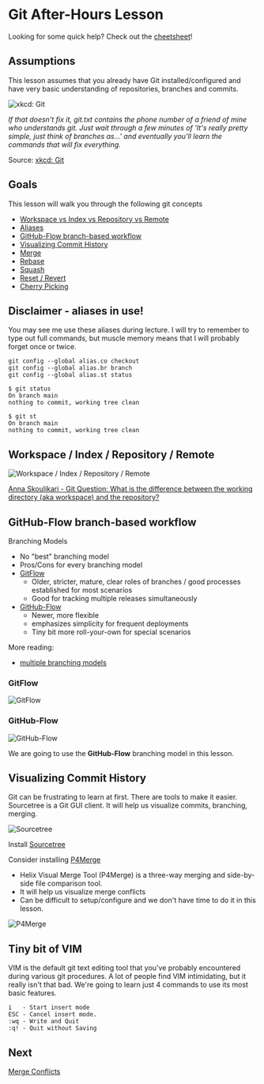 # Git After-Hours Lesson

Looking for some quick help? Check out the [cheetsheet](./cheatsheet.md)!

## Assumptions

This lesson assumes that you already have Git installed/configured and have very basic understanding of repositories, branches and commits. 

![xkcd: Git](./assets/xkcd.png)

<i>If that doesn't fix it, git.txt contains the phone number of a friend of mine who understands git. Just wait through a few minutes of 'It's really pretty simple, just think of branches as...' and eventually you'll learn the commands that will fix everything.</i>

Source: [xkcd: Git](https://xkcd.com/1597/)

## Goals

This lesson will walk you through the following git concepts 
  - [Workspace vs Index vs Repository vs Remote](#workspace--index--repository--remote)
  - [Aliases](#aliases)
  - [GitHub-Flow branch-based workflow](#github-flow-branch-based-workflow)
  - [Visualizing Commit History](#visualizing-commit-history)
  - [Merge](./merge.md)
  - [Rebase](./rebase.md)
  - [Squash](./squash.md)
  - [Reset / Revert](./undo.md)
  - [Cherry Picking](./cherry.md)

## Disclaimer - aliases in use!

You may see me use these aliases during lecture. I will try to remember to type out full commands, but muscle memory means that I will probably forget once or twice.
```
git config --global alias.co checkout
git config --global alias.br branch
git config --global alias.st status
```

```
$ git status
On branch main
nothing to commit, working tree clean

$ git st
On branch main
nothing to commit, working tree clean
```

## Workspace / Index / Repository / Remote

![Workspace / Index / Repository / Remote](./assets/git-workspace.png)

[Anna Skoulikari - Git Question: What is the difference between the working directory (aka workspace) and the repository?](https://medium.com/tech-journey-with-anna/git-question-what-is-the-difference-between-the-working-directory-aka-workspace-and-the-eeee15b7e4b3)

## GitHub-Flow branch-based workflow

Branching Models
  - No "best" branching model
  - Pros/Cons for every branching model
  - [GitFlow](https://www.atlassian.com/git/tutorials/comparing-workflows/gitflow-workflow)
    - Older, stricter, mature, clear roles of branches / good processes established for most scenarios
    - Good for tracking multiple releases simultaneously
  - [GitHub-Flow](https://docs.github.com/en/get-started/quickstart/github-flow)
    - Newer, more flexible
    - emphasizes simplicity for frequent deployments
    - Tiny bit more roll-your-own for special scenarios

More reading:
  - [multiple branching models](https://www.atlassian.com/git/tutorials/comparing-workflows)

### GitFlow

![GitFlow](./assets/gitflow.png)

### GitHub-Flow

![GitHub-Flow](./assets/github-flow.png)

We are going to use the **GitHub-Flow** branching model in this lesson.

## Visualizing Commit History

Git can be frustrating to learn at first. There are tools to make it easier. Sourcetree is a Git GUI client.  It will help us visualize commits, branching, merging.

![Sourcetree](./assets/sourcetree.png)

Install [Sourcetree](https://www.sourcetreeapp.com/)

Consider installing [P4Merge](https://www.perforce.com/downloads/visual-merge-tool)
  - Helix Visual Merge Tool (P4Merge) is a three-way merging and side-by-side file comparison tool.
  - It will help us visualize merge conflicts
  - Can be difficult to setup/configure and we don't have time to do it in this lesson.

![P4Merge](./assets/p4merge.png)

## Tiny bit of VIM

VIM is the default git text editing tool that you've probably encountered during various git procedures. A lot of people find VIM intimidating, but it really isn't that bad. We're going to learn just 4 commands to use its most basic features. 

```
i   - Start insert mode
ESC - Cancel insert mode.
:wq - Write and Quit
:q! - Quit without Saving
```

## Next
[Merge Conflicts](./merge.md)
